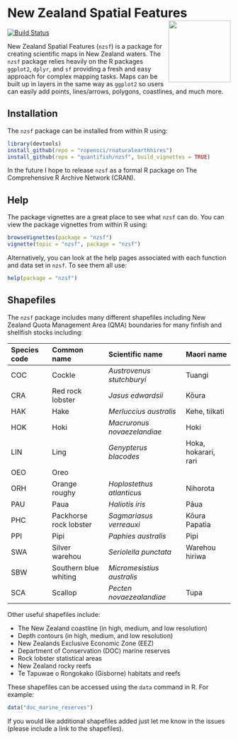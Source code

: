 
<!-- README.md is generated from README.Rmd. Please edit that file -->

# New Zealand Spatial Features <img src="man/figures/logo.png" align="right" height=140/>

[![Build
Status](https://travis-ci.com/quantifish/nzsf.svg?branch=master)](https://travis-ci.com/quantifish/nzsf)

New Zealand Spatial Features (`nzsf`) is a package for creating
scientific maps in New Zealand waters. The `nzsf` package relies heavily
on the R packages `ggplot2`, `dplyr`, and `sf` providing a fresh and
easy approach for complex mapping tasks. Maps can be built up in layers
in the same way as `ggplot2` so users can easily add points,
lines/arrows, polygons, coastlines, and much more.

## Installation

The `nzsf` package can be installed from within R using:

``` r
library(devtools)
install_github(repo = "ropensci/rnaturalearthhires")
install_github(repo = "quantifish/nzsf", build_vignettes = TRUE)
```

In the future I hope to release `nzsf` as a formal R package on The
Comprehensive R Archive Network (CRAN).

## Help

The package vignettes are a great place to see what `nzsf` can do. You
can view the package vignettes from within R using:

``` r
browseVignettes(package = "nzsf")
vignette(topic = "nzsf", package = "nzsf")
```

Alternatively, you can look at the help pages associated with each
function and data set in `nzsf`. To see them all use:

``` r
help(package = "nzsf")
```

## Shapefiles

The `nzsf` package includes many different shapefiles including New
Zealand Quota Management Area (QMA) boundaries for many finfish and
shellfish stocks including:

| Species code | Common name            | Scientific name             | Maori name           |
|:-------------|:-----------------------|:----------------------------|:---------------------|
| COC          | Cockle                 | *Austrovenus stutchburyi*   | Tuangi               |
| CRA          | Red rock lobster       | *Jasus edwardsii*           | Kōura                |
| HAK          | Hake                   | *Merluccius australis*      | Kehe, tiikati        |
| HOK          | Hoki                   | *Macruronus novaezelandiae* | Hoki                 |
| LIN          | Ling                   | *Genypterus blacodes*       | Hoka, hokarari, rari |
| OEO          | Oreo                   |                             |                      |
| ORH          | Orange roughy          | *Hoplostethus atlanticus*   | Nihorota             |
| PAU          | Paua                   | *Haliotis iris*             | Pāua                 |
| PHC          | Packhorse rock lobster | *Sagmariasus verreauxi*     | Kōura Papatia        |
| PPI          | Pipi                   | *Paphies australis*         | Pipi                 |
| SWA          | Silver warehou         | *Seriolella punctata*       | Warehou hiriwa       |
| SBW          | Southern blue whiting  | *Micromesistius australis*  |                      |
| SCA          | Scallop                | *Pecten novaezealandiae*    | Tupa                 |

Other useful shapefiles include:

-   The New Zealand coastline (in high, medium, and low resolution)
-   Depth contours (in high, medium, and low resolution)
-   New Zealands Exclusive Economic Zone (EEZ)
-   Department of Conservation (DOC) marine reserves
-   Rock lobster statistical areas
-   New Zealand rocky reefs
-   Te Tapuwae o Rongokako (Gisborne) habitats and reefs

These shapefiles can be accessed using the `data` command in R. For
example:

``` r
data("doc_marine_reserves")
```

If you would like additional shapefiles added just let me know in the
issues (please include a link to the shapefiles).
